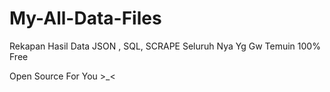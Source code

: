 # My-All-Data-Files
Rekapan Hasil Data JSON , SQL, SCRAPE Seluruh Nya Yg Gw Temuin 100% Free

Open Source For You >_<
